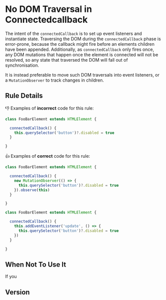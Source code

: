 # No DOM Traversal in Connectedcallback

The intent of the `connectedCallback` is to set up event listeners and instantiate state. Traversing the DOM during the `connectedCallback` phase is error-prone, because the callback might fire before an elements children have been appended. Additionally, as `connectedCallback` only fires once, any DOM mutations that happen once the element is connected will not be resolved, so any state that traversed the DOM will fall out of synchronisation.

It is instead preferable to move such DOM traversals into event listeners, or a `MutationObserver` to track changes in children.

## Rule Details

👎 Examples of **incorrect** code for this rule:

```js
class FooBarElement extends HTMLElement {

  connectedCallback() {
    this.querySelector('button')?.disabled = true
  }

}
```


👍 Examples of **correct** code for this rule:

```js
class FooBarElement extends HTMLElement {

  connectedCallback() {
    new MutationObserver(() => {
      this.querySelector('button')?.disabled = true
    }).observe(this)
  }

}
```

```js
class FooBarElement extends HTMLElement {

  connectedCallback() {
    this.addEventListener('update', () => {
      this.querySelector('button')?.disabled = true
    })
  }

}
```

## When Not To Use It

If you 

## Version

